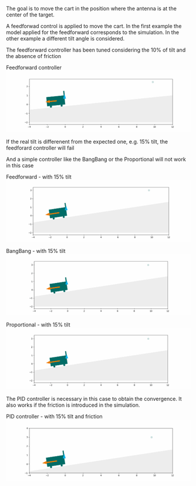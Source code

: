 The goal is to move the cart in the position where the antenna is at the center of the target.

A feedforwad control is applied to move the cart.
In the first example the model applied for the feedforward corresponds to the simulation.
In the other example a different tilt angle is considered.

The feedforward controller has been tuned considering the 10% of tilt and the absence of friction

Feedforward controller 
![alt text](https://github.com/marcobiasizzo/ConTest/blob/master/Figures/1_exact_tilt_no_friction_ff.gif)

If the real tilt is differenent from the expected one, e.g. 15% tilt, the feedforard controller will fail

And a simple controller like the BangBang or the Proportional will not work in this case

Feedforward - with 15% tilt
![alt text](https://github.com/marcobiasizzo/ConTest/blob/master/Figures/2_wrong_tilt_no_friction_ff.gif)

BangBang - with 15% tilt
![alt text](https://github.com/marcobiasizzo/ConTest/blob/master/Figures/3_wrong_tilt_no_friction_bb.gif)

Proportional - with 15% tilt
![alt text](https://github.com/marcobiasizzo/ConTest/blob/master/Figures/4_wrong_tilt_no_friction_P.gif)

The PID controller is necessary in this case to obtain the convergence.
It also works if the friction is introduced in the simulation.

PID controller - with 15% tilt and friction
![alt text](https://github.com/marcobiasizzo/ConTest/blob/master/Figures/7_wrong_tilt_friction_PID.gif)

